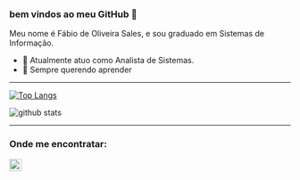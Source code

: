 ### bem vindos ao meu GitHub 👋

Meu nome é Fábio de Oliveira Sales, e sou graduado em Sistemas de Informação.


- 🔭 Atualmente atuo como Analista de Sistemas.
- 🌱 Sempre querendo aprender
---

[![Top Langs](https://github-readme-stats.vercel.app/api/top-langs/?username=fsales&hide=PlpgSQL,jupyter%20notebook,html)](https://github.com/anuraghazra/github-readme-stats)

![github stats](https://github-readme-stats.vercel.app/api?username=fsales&show_icons=true&theme=radical)

---

### Onde me encontratar:
[<img align="left" alt="codeSTACKr | LinkedIn" width="22px" src="https://cdn.jsdelivr.net/npm/simple-icons@v3/icons/linkedin.svg" />][linkedin]





[linkedin]: https://www.linkedin.com/in/fabio-oliveira-sales
